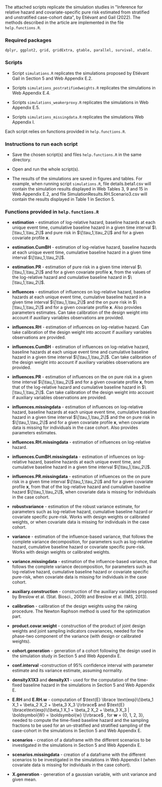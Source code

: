 

The attached scripts replicate the simulation studies in "Inference for relative hazard and covariate-specific pure risk estimated from stratified and unstratified case-cohort data", by Etiévant and Gail (2022). The methods described in the article are implemented in the file `help.functions.R`.

### Required packages 

```
dplyr, ggplot2, grid, gridExtra, gtable, parallel, survival, xtable.
```

### Scripts

* Script `simulations.R` replicates the simulations proposed by Etiévant Gail in Section 5 and Web Appendix E.2.

* Scripts `simulations_postratifiedweights.R` replicates the simulations in Web Appendix E.4.

* Scripts `simulations_weakerproxy.R` replicates the simulations in Web Appendix E.5.

* Scripts `simulations_missingdata.R` replicates the simulations Web Appendix I.

Each script relies on functions provided in `help.functions.R`.


### Instructions to run each script

* Save the chosen script(s) and files `help.functions.R` in the same directory.

* Open and run the whole script(s).

* The results of the simulations are saved in figures and tables. For example, when running script `simulations.R`, file details.beta1.csv will contain the simulation results displayed in Web Tables 3, 9 and 15 in Web Appendix E.2, and file SimulationResults.RH.Scenario3.csv will contain the results displayed in Table 1 in Section 5.


### Functions provided in `help.functions.R`

* **estimation** - estimation of log-relative hazard, baseline hazards at each unique event time, cumulative baseline hazard in a given time interval $\[\tau_1,\tau_2\]$ and pure risk in $\[\tau_1,\tau_2\]$ and for a given covariate profile $\boldsymbol{x}$.

* **estimation.CumBH** - estimation of log-relative hazard, baseline hazards at each unique event time, cumulative baseline hazard in a given time interval $\[\tau_1,\tau_2\]$.

* **estimation.PR** - estimation of pure risk in a given time interval $\[\tau_1,\tau_2\]$ and for a given covariate profile $\boldsymbol{x}$, from the values of the log-relative hazard and cumulative baseline hazard in $\[\tau_1,\tau_2\]$.

* **influences** - estimation of influences on log-relative hazard, baseline hazards at each unique event time, cumulative baseline hazard in a given time interval $\[\tau_1,\tau_2\]$ and the on pure risk in $\[\tau_1,\tau_2\]$ and for a given covariate profile $\boldsymbol{x}$. Also provides parameters estimates. Can take calibration of the design weight into account if auxiliary variables observations are provided.

* **influences.RH** - estimation of influences on log-relative hazard. Can take calibration of the design weight into account if auxiliary variables observations are provided.

* **influences.CumBH** - estimation of influences on log-relative hazard, baseline hazards at each unique event time and cumulative baseline hazard in a given time interval $\[\tau_1,\tau_2\]$. Can take calibration of the design weight into account if auxiliary variables observations are provided.

* **influences.PR** - estimation of influences on the on pure risk in a given time interval $\[\tau_1,\tau_2\]$ and for a given covariate profile $\boldsymbol{x}$, from that of the log-relative hazard and cumulative baseline hazard in $\[\tau_1,\tau_2\]$. Can take calibration of the design weight into account if auxiliary variables observations are provided.

* **influences.missingdata** - estimation of influences on log-relative hazard, baseline hazards at each unique event time, cumulative baseline hazard in a given time interval $\[\tau_1,\tau_2\]$ and the on pure risk in $\[\tau_1,\tau_2\]$ and for a given covariate profile $\boldsymbol{x}$, when covariate data is missing for individuals in the case cohort. Also provides parameters estimates.

* **influences.RH.missingdata** - estimation of influences on log-relative hazard.

* **influences.CumBH.missingdata** - estimation of influences on log-relative hazard, baseline hazards at each unique event time, and cumulative baseline hazard in a given time interval $\[\tau_1,\tau_2\]$.

* **influences.PR.missingdata** - estimation of influences on the on pure risk in a given time interval $\[\tau_1,\tau_2\]$ and for a given covariate profile $\boldsymbol{x}$, from that of the log-relative hazard and cumulative baseline hazard $\[\tau_1,\tau_2\]$, when covariate data is missing for individuals in the case cohort. 

* **robustvariance** - estimation of the robust variance estimate, for parameters such as log-relative hazard, cumulative baseline hazard or covariate specific pure-risk. Works with design weights or calibrated weights, or when covariate data is missing for individuals in the case cohort.

* **variance** - estimation of the influence-based variance, that follows the complete variance decomposition, for parameters such as log-relative hazard, cumulative baseline hazard or covariate specific pure-risk. Works with design weights or calibrated weights.

* **variance.missingdata** - estimation of the influence-based variance, that follows the complete variance decomposition, for parameters such as log-relative hazard, cumulative baseline hazard or covariate specific pure-risk, when covariate data is missing for individuals in the case cohort.

* **auxiliary.construction** - construction of the auxiliary variables proposed by Breslow et al. (Stat. Biosci., 2009) and Breslow et al. (IMS, 2013). 

* **calibration** - calibration of the design weights using the raking procedure. The Newton Raphson method is used for the optimization part.

* **product.covar.weight** - construction of the product of joint design weights and joint sampling indicators covariances, needed for the phase-two component of the variance (with design or calibrated weights).

* **cohort.generation** - generation of a cohort following the design used in the simulation study in Section 5 and Web Appendix E.

* **conf.interval** -construction of 95% confidence interval with parameter estimate and its variance estimate, assuming normality.

* **densityX1X3** and **densityX1** - used for the computation of the time-fixed baseline hazard in the simulations in Section 5 and Web Appendix E.

* **E.RH** and **E.RH.w** - computation of $\text{E} \lbrace \text{exp}\(\beta_1 X_1 + \beta_2 X_2 + \beta_3 X_3 \)\rbrace$ and $\text{E} \lbrace\text{exp}\(\beta_1 X_1 + \beta_2 X_2 + \beta_3 X_3 | \boldsymbol{W} = \boldsymbol{w} \)\rbrace$ , for $\boldsymbol{w}$ = {0, 1, 2, 3},  needed to compute the time-fixed baseline hazard and the sampling fractions to be used for an un-stratified and stratified sampling of the case-cohort in the simulations in Section 5 and Web Appendix E.

* **scenarios** - creation of a dataframe with the different scenarios to be investigated in the simulations in Section 5 and Web Appendix E.

* **scenarios.missingdata** - creation of a dataframe with the different scenarios to be investigated in the simulations in Web Appendix I (when covariate data is missing for individuals in the case cohort).
* **X.generation** - generation of a gaussian variable, with unit variance and given mean.
 
